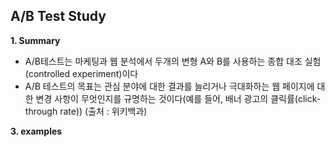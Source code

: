 ## A/B Test Study ##

**1. Summary**

 - A/B테스트는 마케팅과 웹 분석에서 두개의 변형 A와 B를 사용하는 종합 대조 실험(controlled experiment)이다
 - A/B 테스트의 목표는 관심 분야에 대한 결과를 늘리거나 극대화하는 웹 페이지에 대한 변경 사항이 무엇인지를 규명하는 것이다(예를 들어, 배너 광고의 클릭률(click-through rate)) (출처 : 위키백과) 


**3. examples**
